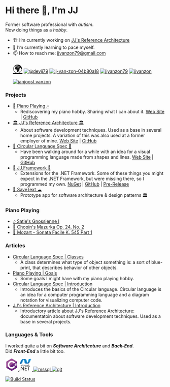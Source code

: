 Hi there 👋, I'm JJ
====================

Former software professional with *autism*.  
Now doing things as a *hobby*.

- 🏗 I’m currently working on [JJ's Reference Architecture](https://jjvanzon.github.io/JJs-Reference-Architecture/)
- 🌱 I’m currently learning to pace myself.
- 📫 How to reach me: jjvanzon79@gmail.com
    <p align="left">
    <a href="https://jjvanzon.github.io/" target="blank" style="font-size:30px;">🌍</a>
    <a href="https://twitter.com/@devjj79" target="blank"><img align="center" src="https://raw.githubusercontent.com/rahuldkjain/github-profile-readme-generator/master/src/images/icons/Social/twitter.svg" alt="@devjj79" height="30" width="40" /></a>
    <a href="https://linkedin.com/in/jj-van-zon-04b80a18" target="blank"><img align="center" src="https://raw.githubusercontent.com/rahuldkjain/github-profile-readme-generator/master/src/images/icons/Social/linked-in-alt.svg" alt="jj-van-zon-04b80a18" height="30" width="40" /></a>
    <a href="https://instagram.com/jjvanzon79" target="blank"><img align="center" src="https://raw.githubusercontent.com/rahuldkjain/github-profile-readme-generator/master/src/images/icons/Social/instagram.svg" alt="jjvanzon79" height="30" width="40" /></a>
    <a href="https://nl.pinterest.com/jjvanzon/" target="blank"><img align="center" src="https://assets.pinterest.com/images/pidgets/pinit_fg_en_round_red_32.png" alt="jjvanzon" height="34" width="34" /></a>
    <a href="https://fb.com/janjoost.vanzon" target="blank"><img align="center" src="https://raw.githubusercontent.com/rahuldkjain/github-profile-readme-generator/master/src/images/icons/Social/facebook.svg" alt="janjoost.vanzon" height="30" width="40" /></a>
    </p>

### Projects

- [🎹 Piano Playing 🎶](https://jjvanzon.github.io/Piano-Playing-Docs/)
    - Rediscovering my piano hobby. Sharing what I can about it. [Web Site](https://jjvanzon.github.io/Piano-Playing-Docs/) | [GitHub](https://github.com/jjvanzon/Piano-Playing-Docs)
- [🏛 JJ's Reference Architecture 🏛](https://jjvanzon.github.io/JJs-Reference-Architecture)
    - About software development techniques. Used as a base in several home projects. A variation of this was also used at a former employer of mine. [Web Site](https://jjvanzon.github.io/JJs-Reference-Architecture) | [GitHub](https://github.com/jjvanzon/JJs-Reference-Architecture)
- [🔵 Circular Language Spec 🔶](https://jjvanzon.github.io/Circular-Language-Spec/)
    - Have been walking around for a while with an idea for a visual programming language made from shapes and lines. [Web Site](https://jjvanzon.github.io/Circular-Language-Spec/) | [GitHub](https://github.com/jjvanzon/Circular-Language-Spec)
- [🔩 JJ.Framework 🎁](https://www.nuget.org/profiles/jjvanzon)
    - Extensions for the .NET Framework. Some of these things you might expect in the .NET Framework, but were missing there, so I programmed my own. [NuGet](https://www.nuget.org/profiles/jjvanzon) | [GitHub](https://github.com/jjvanzon/JJ.Framework) | [Pre-Release](https://dev.azure.com/jjvanzon/JJs-Software/_artifacts/feed/JJs-Pre-Release-Package-Feed)
- [💾 SaveText ☁](https://github.com/jjvanzon/JJ.SaveText)
    - Prototype app for software architecture & design patterns 🏛

### Piano Playing

- [🎶 Satie's Gnossienne Ⅰ](https://jjvanzon.github.io/Piano-Playing-Docs/satie-gnossienne-1/)
- [🎼 Chopin's Mazurka Op. 24, No. 2](https://jjvanzon.github.io/Piano-Playing-Docs/chopin-mazurka-op-24-no-2/)
- [🗿 Mozart - Sonata Facile K. 545 Part 1](https://jjvanzon.github.io/Piano-Playing-Docs/mozart-sonata-facile-part-1/)

### Articles

- [Circular Language Spec | Classes](https://jjvanzon.github.io/Circular-Language-Spec/spec/classes.html)
    - A class determines what type of object something is: a sort of blue-print, that describes behavior of other objects.
- [Piano Playing | Goals](https://jjvanzon.github.io/Piano-Playing-Docs/goals.html)
    - Some goals I might have with my piano playing hobby.
- [Circular Language Spec | Introduction](https://jjvanzon.github.io/Circular-Language-Spec/spec/introduction.html)
    - Introduces the basics of the Circular language. Circular language is an idea for a computer programming language and a diagram notation for visualizing computer code.
- [JJ's Reference Architecture | Introduction](https://jjvanzon.github.io/JJs-Reference-Architecture/introduction.html)
    - Introductory article about JJ's Reference Architecture: documentatoin about software development techniques. Used as a base in several projects.
    
### Languages & Tools

I worked quite a bit on ***Software Architecture*** and ***Back-End***.  
Did ***Front-End*** a little bit too.

<p align="left">
<a href="https://www.w3schools.com/cs/" target="_blank" rel="noreferrer"> <img src="https://raw.githubusercontent.com/devicons/devicon/master/icons/csharp/csharp-original.svg" alt="csharp" width="40" height="40"/> </a>
<a href="https://dotnet.microsoft.com/" target="_blank" rel="noreferrer"> <img src="https://raw.githubusercontent.com/devicons/devicon/master/icons/dot-net/dot-net-original-wordmark.svg" alt="dotnet" width="40" height="40"/> </a>
<a href="https://www.microsoft.com/en-us/sql-server" target="_blank" rel="noreferrer"> <img src="https://www.svgrepo.com/show/303229/microsoft-sql-server-logo.svg" alt="mssql" width="40" height="40"/> </a>
<a href="https://git-scm.com/" target="_blank" rel="noreferrer"> <img src="https://www.vectorlogo.zone/logos/git-scm/git-scm-icon.svg" alt="git" width="40" height="40"/>
</a>
</p>

[![Build Status](https://dev.azure.com/jjvanzon/JJs-Software/_apis/build/status/JJ.Framework%20Build?branchName=master)](https://dev.azure.com/jjvanzon/JJs-Software/_build/latest?definitionId=26&branchName=jj-framework-text-tests)

<!-- 
![](https://raw.githubusercontent.com/jjvanzon/github-stats/master/generated/overview.svg#gh-dark-mode-only)
-->